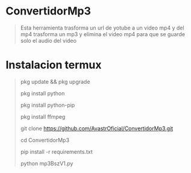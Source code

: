 # ConvertidorMp3
> Esta herramienta trasforma un url de yotube a un video mp4 y del mp4 trasforma un mp3 y elimina el video mp4 para que se guarde solo el audio del video 
# Instalacion termux
> pkg update && pkg upgrade
> 
> pkg install python
> 
> pkg install python-pip
> 
> pkg install ffmpeg
> 
> git clone https://github.com/AvastrOficial/ConvertidorMp3.git
> 
> cd ConvertidorMp3
> 
> pip install -r requirements.txt
> 
> python mp3BszV1.py
